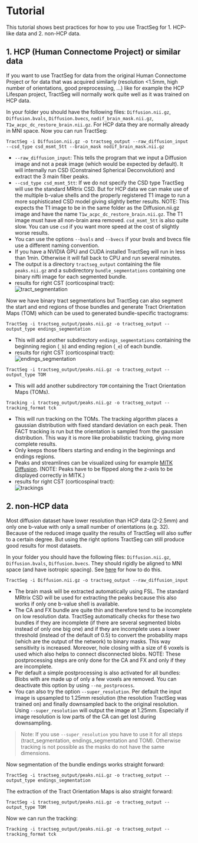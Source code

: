 # Tutorial

This tutorial shows best practices for how to you use TractSeg for 1. HCP-like data and 2. non-HCP data.  


## 1. HCP (Human Connectome Project) or similar data

If you want to use TractSeg for data from the original Human Connectome Project or for data that was acquired similarly 
(resolution <1.5mm, high number of orientations, good preprocessing, ...) like for example the HCP Lifespan project, TractSeg 
will normally work quite well as it was trained on HCP data. 

In your folder you should have the following files: `Diffusion.nii.gz`, `Diffusion.bvals`, `Diffusion.bvecs`, `nodif_brain_mask.nii.gz`,
`T1w_acpc_dc_restore_brain.nii.gz`. For HCP data they are normally already in MNI space. Now you can run TractSeg:
```
TractSeg -i Diffusion.nii.gz -o tractseg_output --raw_diffusion_input --csd_type csd_msmt_5tt --brain_mask nodif_brain_mask.nii.gz
```
* `--raw_diffusion_input`: This tells the program that we input a Diffusion image and not a peak image (which would be expected by default). 
It will internally run CSD (Constrained Spherical Deconvolution) and extract the 3 main fiber peaks.  
* `--csd_type csd_msmt_5tt`: If we do not specify the CSD type TractSeg will use the standard MRtrix CSD. But for HCP data we can make use of
the multiple b-value shells and the properly registered T1 image to run a more sophisticated CSD model giving slightly better results.
NOTE: This expects the T1 image to be in the same folder as the Diffusion.nii.gz image and have the name 
`T1w_acpc_dc_restore_brain.nii.gz`. The T1 image must have all non-brain area removed.
`csd_msmt_5tt` is also quite slow. You can use `csd` if you want more speed at the cost of slightly worse results.  
* You can use the options `--bvals` and `--bvecs` if your bvals and bvecs file use a different naming convention.  
* If you have a NVIDIA GPU and CUDA installed TractSeg will run in less than 1min. Otherwise it will fall back to CPU and run several minutes.
* The output is a directory `tractseg_output` containing the file `peaks.nii.gz` and a subdirectory `bundle_segmentations` containing one 
binary nifti image for each segmented bundle.  
* results for right CST (corticospinal tract):  
![tract_segmentation](tract_segmentation.png)

Now we have binary tract segmentations but TractSeg can also segment the start and end regions of those bundles and generate Tract Orientation
Maps (TOM) which can be used to generated bundle-specific tractograms:

```
TractSeg -i tractseg_output/peaks.nii.gz -o tractseg_output --output_type endings_segmentation
```
* This will add another subdirectory `endings_segmentations` containing the beginning region (`_b`) and ending region (`_e`) of each bundle.
* results for right CST (corticospinal tract):  
![endings_segmentation](endings_segmentation.png)

```
TractSeg -i tractseg_output/peaks.nii.gz -o tractseg_output --output_type TOM
```
* This will add another subdirectory `TOM` containing the Tract Orientation Maps (TOMs).  
```
Tracking -i tractseg_output/peaks.nii.gz -o tractseg_output --tracking_format tck
```
* This will run tracking on the TOMs. The tracking algorithm places a gaussian distribution with fixed standard
deviation on each peak. Then FACT tracking is run but the orientation is sampled from the gaussian distribution. This
way it is more like probabilistic tracking, giving more complete results.  
* Only keeps those fibers starting and ending in the beginnings and endings regions.  
* Peaks and streamlines can be visualized using for example [MITK Diffusion](http://mitk.org/wiki/DiffusionImaging#Downloads).
(NOTE: Peaks have to be flipped along the z-axis to be displayed correctly in MITK.)
* results for right CST (corticospinal tract):  
![trackings](trackings.png)

## 2. non-HCP data

Most diffusion dataset have lower resolution than HCP data (2-2.5mm) and only one b-value with only a small number of orientations (e.g. 32).
Because of the reduced image quality the results of TractSeg will also suffer to a certain degree. But using the right options TractSeg can still
produce good results for most datasets.

In your folder you should have the following files: `Diffusion.nii.gz`, `Diffusion.bvals`, `Diffusion.bvecs`. They should rigidly be aligned to
MNI space (and have isotropic spacing). See [here](https://github.com/MIC-DKFZ/TractSeg#aligning-image-to-mni-space) for how to do this. 
```
TractSeg -i Diffusion.nii.gz -o tractseg_output --raw_diffusion_input 
```
* The brain mask will be extracted automatically using FSL. The standard MRtrix CSD will be used for extracting the peaks because this also works if 
only one b-value shell is available.  
* The CA and FX bundle are quite thin and therefore tend to be incomplete on low resolution data. TractSeg 
automatically checks for these two bundles if they are incomplete (if there are several segmented blobs instead of 
only one big one) and if they are incomplete uses a lower threshold (instead of the default of 0.5) to convert the 
probability maps (which are the output of the network) to binary masks. This way sensitivity is increased. Moreover, 
hole closing with a size of 6 voxels is used which also helps to connect disconnected blobs. NOTE: These postprocessing
steps are only done for the CA and FX and only if they are incomplete.
* Per default a simple postprocessing is also activated for all bundles: Blobs with are made up of only a few voxels 
are removed. You can deactivate this option by using `--no_postprocess`.
* You can also try the option `--super_resolution`. Per default the input image is upsampled to 1.25mm resolution 
(the resolution TractSeg was trained on) and finally downsampled back to the original resolution. 
Using `--super_resolution` will output the image at 1.25mm. Especially if image resolution is low parts of the CA can 
get lost during downsampling.

> Note: If you use `--super_resolution` you have to use it for all steps (tract_segmentation, 
endings_segmentation and TOM). Otherwise tracking is not possible as the masks do not have the same
dimensions.

Now segmentation of the bundle endings works straight forward: 
```
TractSeg -i tractseg_output/peaks.nii.gz -o tractseg_output --output_type endings_segmentation
```

The extraction of the Tract Orientation Maps is also straight forward:
```
TractSeg -i tractseg_output/peaks.nii.gz -o tractseg_output --output_type TOM
```

Now we can run the tracking:
```
Tracking -i tractseg_output/peaks.nii.gz -o tractseg_output --tracking_format tck
```
